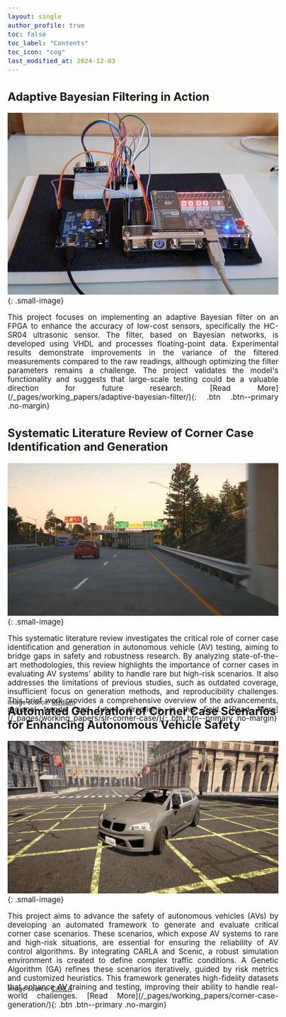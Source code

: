 ```yaml
---
layout: single
author_profile: true
toc: false
toc_label: "Contents"
toc_icon: "cog"
last_modified_at: 2024-12-03
---
```

<style type="text/css">

body{ /* Normal  */
      font-size: 17px;
  }

.author__avatar{
    padding-left:10%;
    padding-right:10%;
}

.author__name{
    /* margin-bottom: 20px; Adjust space after name */
    text-align: center;
}

.author__content{
    text-align: center;

}

.author__avatar img{
    max-width:100%;
}

.author__urls{
    padding-left: 15%;
}

.page__content p {
    margin-top: 1.5em;
    margin-bottom: 1.5em;
}

.page{
    padding-right: 0%;
    font-size: 15px;
}

strong {
    color: #616161;
}

.justify-text {
  text-align: justify;
}

.fa-rss {
  display: none;
}

.footer .fa-rss {
  display: none !important;
}

a[href="/feed.xml"] {
  display: none;
}

.small-image {
  width: 250px; /* Adjust the size as needed */
  height: auto; /* Maintain aspect ratio */
  float: left; /* Align to the left */
  margin-right: 1rem; /* Add spacing between image and text */
}

</style>


## Adaptive Bayesian Filtering in Action

![FPGA Image](/assets/images/fpga_image.png){: .small-image}

<div class="justify-text">
This project focuses on implementing an adaptive Bayesian filter on an FPGA to enhance the accuracy of low-cost sensors, specifically the HC-SR04 ultrasonic sensor. The filter, based on Bayesian networks, is developed using VHDL and processes floating-point data. Experimental results demonstrate improvements in the variance of the filtered measurements compared to the raw readings, although optimizing the filter parameters remains a challenge. The project validates the model's functionality and suggests that large-scale testing could be a valuable direction for future research. [Read More](/_pages/working_papers/adaptive-bayesian-filter/){: .btn .btn--primary .no-margin}
</div>

## Systematic Literature Review of Corner Case Identification and Generation

![Corner Case SLR](/assets/images/SLR/CC_cover.png){: .small-image}

<div class="justify-text">
This systematic literature review investigates the critical role of corner case identification and generation in autonomous vehicle (AV) testing, aiming to bridge gaps in safety and robustness research. By analyzing state-of-the-art methodologies, this review highlights the importance of corner cases in evaluating AV systems' ability to handle rare but high-risk scenarios. It also addresses the limitations of previous studies, such as outdated coverage, insufficient focus on generation methods, and reproducibility challenges. This brief work provides a comprehensive overview of the advancements, regional trends, and future directions in this field. [Read More](/_pages/working_papers/slr-corner-case/){: .btn .btn--primary .no-margin}
</div>

<div style="display: flex; gap: 1rem; margin-top: -55px; margin-bottom: -40px;">
<small>Image source: <a href="https://medium.com/anyverse/detecting-corner-cases-for-visual-perception-in-autonomous-driving-82580ef373ac" target="_blank">Medium</a></small>
</div>

## Automated Generation of Corner Case Scenarios for Enhancing Autonomous Vehicle Safety

![Corner Case SLR](/assets/images/CC_GENERATION/CARLA_cover.png){: .small-image}

<div class="justify-text">
This project aims to advance the safety of autonomous vehicles (AVs) by developing an automated framework to generate and evaluate critical corner case scenarios. These scenarios, which expose AV systems to rare and high-risk situations, are essential for ensuring the reliability of AV control algorithms. By integrating CARLA and Scenic, a robust simulation environment is created to define complex traffic conditions. A Genetic Algorithm (GA) refines these scenarios iteratively, guided by risk metrics and customized heuristics. This framework generates high-fidelity datasets that enhance AV training and testing, improving their ability to handle real-world challenges. [Read More](/_pages/working_papers/corner-case-generation/){: .btn .btn--primary .no-margin}
</div>

<div style="display: flex; gap: 1rem; margin-top: -55px; margin-bottom: -40px;">
<small>Image source: <a href="https://carla.readthedocs.io/en/0.9.15/catalogue_vehicles/" target="_blank">CARLA</a></small>
</div>